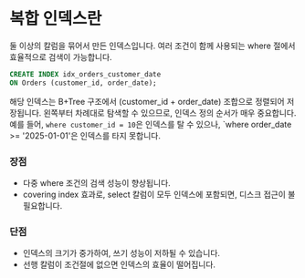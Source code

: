 # 복합 인덱스란
둘 이상의 칼럼을 묶어서 만든 인덱스입니다. 
여러 조건이 함께 사용되는 where 절에서 효율적으로 검색이 가능합니다. 
```sql
CREATE INDEX idx_orders_customer_date
ON Orders (customer_id, order_date);
```
해당 인덱스는 B+Tree 구조에서 (customer_id + order_date) 조합으로 정렬되어 저장됩니다. 
왼쪽부터 차례대로 탐색할 수 있으므로, 인덱스 정의 순서가 매우 중요합니다. 
예를 들어, `where customer_id = 10`은 인덱스를 탈 수 있으나, `where order_date >= '2025-01-01'은 인덱스를 타지 못합니다. 

### 장점
* 다중 where 조건의 검색 성능이 향상됩니다.
* covering index 효과로, select 칼럼이 모두 인덱스에 포함되면, 디스크 접근이 불필요합니다.

### 단점
* 인덱스의 크기가 중가하여, 쓰기 성능이 저하될 수 있습니다.
* 선행 칼럼이 조건절에 없으면 인덱스의 효율이 떨어집니다. 
